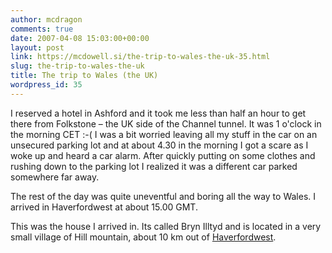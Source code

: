 ```yaml
---
author: mcdragon
comments: true
date: 2007-04-08 15:03:00+00:00
layout: post
link: https://mcdowell.si/the-trip-to-wales-the-uk-35.html
slug: the-trip-to-wales-the-uk
title: The trip to Wales (the UK)
wordpress_id: 35
---
```


I reserved a hotel in Ashford and it took me less than half an hour to get there from Folkstone – the UK side of the Channel tunnel. It was 1 o'clock in the morning CET :-( I was a bit worried leaving all my stuff in the car on an unsecured parking lot and at about 4.30 in the morning I got a scare as I woke up and heard a car alarm. After quickly putting on some clothes and rushing down to the parking lot I realized it was a different car parked somewhere far away.  
  
The rest of the day was quite uneventful and boring all the way to Wales. I arrived in Haverfordwest at about 15.00 GMT.  
  
This was the house I arrived in. Its called Bryn Illtyd and is located in a very small village of Hill mountain, about 10 km out of [Haverfordwest](http://en.wikipedia.org/wiki/Haverfordwest).